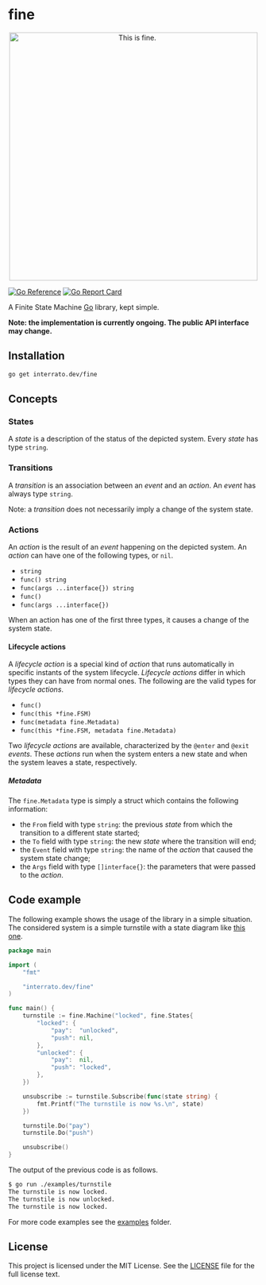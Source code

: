 # fine

<p align="center"><img alt="This is fine." width="500" src="https://user-images.githubusercontent.com/26801023/145432387-284bc704-eefc-4212-a383-5d2d2335be29.png"></p>

[![Go Reference](https://pkg.go.dev/badge/interrato.dev/fine.svg)](https://pkg.go.dev/interrato.dev/fine)
[![Go Report Card](https://goreportcard.com/badge/interrato.dev/fine)](https://goreportcard.com/report/interrato.dev/fine)

A Finite State Machine [Go](https://go.dev/) library, kept simple.

**Note: the implementation is currently ongoing. The public API interface may
change.**

## Installation

```bash
go get interrato.dev/fine
```

## Concepts

### States

A *state* is a description of the status of the depicted system. Every *state*
has type `string`.

### Transitions

A *transition* is an association between an *event* and an *action*. An *event*
has always type `string`.

Note: a *transition* does not necessarily imply a change of the system state.

### Actions

An *action* is the result of an *event* happening on the depicted system. An
*action* can have one of the following types, or `nil`.
- `string`
- `func() string`
- `func(args ...interface{}) string`
- `func()`
- `func(args ...interface{})`

When an action has one of the first three types, it causes a change of the
system state.

#### Lifecycle actions

A *lifecycle action* is a special kind of *action* that runs automatically in
specific instants of the system lifecycle. *Lifecycle actions* differ in which
types they can have from normal ones. The following are the valid types for
*lifecycle actions*.
- `func()`
- `func(this *fine.FSM)`
- `func(metadata fine.Metadata)`
- `func(this *fine.FSM, metadata fine.Metadata)`

Two *lifecycle actions* are available, characterized by the `@enter` and
`@exit` *events*. These *actions* run when the system enters a new state and
when the system leaves a state, respectively.

##### Metadata

The `fine.Metadata` type is simply a struct which contains the following
information:
- the `From` field with type `string`: the previous *state* from which the
transition to a different state started;
- the `To` field with type `string`: the new *state* where the transition
will end;
- the `Event` field with type `string`: the name of the *action* that caused
the system state change;
- the `Args` field with type `[]interface{}`: the parameters that were passed
to the *action*.

## Code example

The following example shows the usage of the library in a simple situation. The
considered system is a simple turnstile with a state diagram like [this
one](https://commons.wikimedia.org/wiki/File:Turnstile_state_machine_colored.svg).
```go
package main

import (
    "fmt"

    "interrato.dev/fine"
)

func main() {
    turnstile := fine.Machine("locked", fine.States{
        "locked": {
            "pay":  "unlocked",
            "push": nil,
        },
        "unlocked": {
            "pay":  nil,
            "push": "locked",
        },
    })

    unsubscribe := turnstile.Subscribe(func(state string) {
        fmt.Printf("The turnstile is now %s.\n", state)
    })

    turnstile.Do("pay")
    turnstile.Do("push")

    unsubscribe()
}
```

The output of the previous code is as follows.
```bash
$ go run ./examples/turnstile
The turnstile is now locked.
The turnstile is now unlocked.
The turnstile is now locked.
```

For more code examples see the [examples](examples) folder.

## License

This project is licensed under the MIT License. See the [LICENSE](LICENSE) file
for the full license text.
